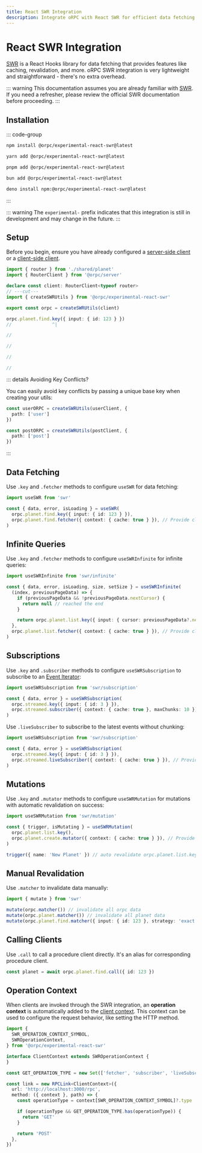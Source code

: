 ```yaml
---
title: React SWR Integration
description: Integrate oRPC with React SWR for efficient data fetching and caching.
---
```


# React SWR Integration

[SWR](https://swr.vercel.app/) is a React Hooks library for data fetching that provides features like caching, revalidation, and more. oRPC SWR integration is very lightweight and straightforward - there's no extra overhead.

::: warning
This documentation assumes you are already familiar with [SWR](https://swr.vercel.app/). If you need a refresher, please review the official SWR documentation before proceeding.
:::

## Installation

::: code-group

```sh [npm]
npm install @orpc/experimental-react-swr@latest
```

```sh [yarn]
yarn add @orpc/experimental-react-swr@latest
```

```sh [pnpm]
pnpm add @orpc/experimental-react-swr@latest
```

```sh [bun]
bun add @orpc/experimental-react-swr@latest
```

```sh [deno]
deno install npm:@orpc/experimental-react-swr@latest
```

:::

::: warning
The `experimental-` prefix indicates that this integration is still in development and may change in the future.
:::

## Setup

Before you begin, ensure you have already configured a [server-side client](/docs/client/server-side) or a [client-side client](/docs/client/client-side).

```ts twoslash
import { router } from './shared/planet'
import { RouterClient } from '@orpc/server'

declare const client: RouterClient<typeof router>
// ---cut---
import { createSWRUtils } from '@orpc/experimental-react-swr'

export const orpc = createSWRUtils(client)

orpc.planet.find.key({ input: { id: 123 } })
//               ^|

//

//

//

//
```

::: details Avoiding Key Conflicts?

You can easily avoid key conflicts by passing a unique base key when creating your utils:

```ts
const userORPC = createSWRUtils(userClient, {
  path: ['user']
})

const postORPC = createSWRUtils(postClient, {
  path: ['post']
})
```

:::

## Data Fetching

Use `.key` and `.fetcher` methods to configure `useSWR` for data fetching:

```ts
import useSWR from 'swr'

const { data, error, isLoading } = useSWR(
  orpc.planet.find.key({ input: { id: 123 } }),
  orpc.planet.find.fetcher({ context: { cache: true } }), // Provide client context if needed
)
```

## Infinite Queries

Use `.key` and `.fetcher` methods to configure `useSWRInfinite` for infinite queries:

```ts
import useSWRInfinite from 'swr/infinite'

const { data, error, isLoading, size, setSize } = useSWRInfinite(
  (index, previousPageData) => {
    if (previousPageData && !previousPageData.nextCursor) {
      return null // reached the end
    }

    return orpc.planet.list.key({ input: { cursor: previousPageData?.nextCursor } })
  },
  orpc.planet.list.fetcher({ context: { cache: true } }), // Provide client context if needed
)
```

## Subscriptions

Use `.key` and `.subscriber` methods to configure `useSWRSubscription` to subscribe to an [Event Iterator](/docs/event-iterator):

```ts
import useSWRSubscription from 'swr/subscription'

const { data, error } = useSWRSubscription(
  orpc.streamed.key({ input: { id: 3 } }),
  orpc.streamed.subscriber({ context: { cache: true }, maxChunks: 10 }), // Provide client context if needed
)
```

Use `.liveSubscriber` to subscribe to the latest events without chunking:

```ts
import useSWRSubscription from 'swr/subscription'

const { data, error } = useSWRSubscription(
  orpc.streamed.key({ input: { id: 3 } }),
  orpc.streamed.liveSubscriber({ context: { cache: true } }), // Provide client context if needed
)
```

## Mutations

Use `.key` and `.mutator` methods to configure `useSWRMutation` for mutations with automatic revalidation on success:

```ts
import useSWRMutation from 'swr/mutation'

const { trigger, isMutating } = useSWRMutation(
  orpc.planet.list.key(),
  orpc.planet.create.mutator({ context: { cache: true } }), // Provide client context if needed
)

trigger({ name: 'New Planet' }) // auto revalidate orpc.planet.list.key() on success
```

## Manual Revalidation

Use `.matcher` to invalidate data manually:

```ts
import { mutate } from 'swr'

mutate(orpc.matcher()) // invalidate all orpc data
mutate(orpc.planet.matcher()) // invalidate all planet data
mutate(orpc.planet.find.matcher({ input: { id: 123 }, strategy: 'exact' })) // invalidate specific planet data
```

## Calling Clients

Use `.call` to call a procedure client directly. It's an alias for corresponding procedure client.

```ts
const planet = await orpc.planet.find.call({ id: 123 })
```

## Operation Context

When clients are invoked through the SWR integration, an **operation context** is automatically added to the [client context](/docs/client/rpc-link#using-client-context). This context can be used to configure the request behavior, like setting the HTTP method.

```ts
import {
  SWR_OPERATION_CONTEXT_SYMBOL,
  SWROperationContext,
} from '@orpc/experimental-react-swr'

interface ClientContext extends SWROperationContext {
}

const GET_OPERATION_TYPE = new Set(['fetcher', 'subscriber', 'liveSubscriber'])

const link = new RPCLink<ClientContext>({
  url: 'http://localhost:3000/rpc',
  method: ({ context }, path) => {
    const operationType = context[SWR_OPERATION_CONTEXT_SYMBOL]?.type

    if (operationType && GET_OPERATION_TYPE.has(operationType)) {
      return 'GET'
    }

    return 'POST'
  },
})
```
